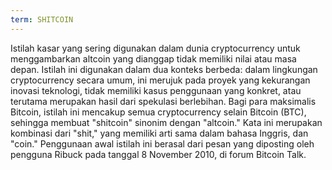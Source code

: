 ```yaml
---
term: SHITCOIN
---
```


Istilah kasar yang sering digunakan dalam dunia cryptocurrency untuk menggambarkan altcoin yang dianggap tidak memiliki nilai atau masa depan. Istilah ini digunakan dalam dua konteks berbeda: dalam lingkungan cryptocurrency secara umum, ini merujuk pada proyek yang kekurangan inovasi teknologi, tidak memiliki kasus penggunaan yang konkret, atau terutama merupakan hasil dari spekulasi berlebihan. Bagi para maksimalis Bitcoin, istilah ini mencakup semua cryptocurrency selain Bitcoin (BTC), sehingga membuat "shitcoin" sinonim dengan "altcoin." Kata ini merupakan kombinasi dari "shit," yang memiliki arti sama dalam bahasa Inggris, dan "coin." Penggunaan awal istilah ini berasal dari pesan yang diposting oleh pengguna Ribuck pada tanggal 8 November 2010, di forum Bitcoin Talk.